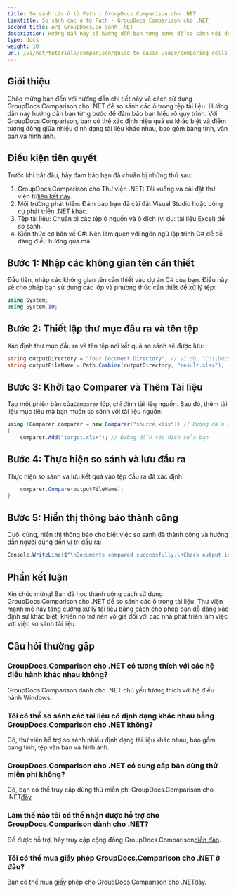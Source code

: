 ```yaml
---
title: So sánh các ô từ Path - GroupDocs.Comparison cho .NET
linktitle: So sánh các ô từ Path - GroupDocs.Comparison cho .NET
second_title: API GroupDocs.So sánh .NET
description: Hướng dẫn này sẽ hướng dẫn bạn từng bước để so sánh nội dung ô Excel, giúp các nhà phát triển xác định hiệu quả sự khác biệt và điểm tương đồng giữa các tài liệu.
type: docs
weight: 10
url: /vi/net/tutorials/comparison/guide-to-basic-usage/comparing-cells-from-path/
---
```

## Giới thiệu

Chào mừng bạn đến với hướng dẫn chi tiết này về cách sử dụng GroupDocs.Comparison cho .NET để so sánh các ô trong tệp tài liệu. Hướng dẫn này hướng dẫn bạn từng bước để đảm bảo bạn hiểu rõ quy trình. Với GroupDocs.Comparison, bạn có thể xác định hiệu quả sự khác biệt và điểm tương đồng giữa nhiều định dạng tài liệu khác nhau, bao gồm bảng tính, văn bản và hình ảnh.

## Điều kiện tiên quyết

Trước khi bắt đầu, hãy đảm bảo bạn đã chuẩn bị những thứ sau:

1.  GroupDocs.Comparison cho Thư viện .NET: Tải xuống và cài đặt thư viện từ[liên kết này](https://releases.groupdocs.com/comparison/net/).
2. Môi trường phát triển: Đảm bảo bạn đã cài đặt Visual Studio hoặc công cụ phát triển .NET khác.
3. Tệp tài liệu: Chuẩn bị các tệp ô nguồn và ô đích (ví dụ: tài liệu Excel) để so sánh.
4. Kiến thức cơ bản về C#: Nên làm quen với ngôn ngữ lập trình C# để dễ dàng điều hướng qua mã.

## Bước 1: Nhập các không gian tên cần thiết

Đầu tiên, nhập các không gian tên cần thiết vào dự án C# của bạn. Điều này sẽ cho phép bạn sử dụng các lớp và phương thức cần thiết để xử lý tệp:

```csharp
using System;
using System.IO;
```

## Bước 2: Thiết lập thư mục đầu ra và tên tệp

Xác định thư mục đầu ra và tên tệp nơi kết quả so sánh sẽ được lưu:

```csharp
string outputDirectory = "Your Document Directory"; // ví dụ, "C:\\Documents"
string outputFileName = Path.Combine(outputDirectory, "result.xlsx");
```

## Bước 3: Khởi tạo Comparer và Thêm Tài liệu

 Tạo một phiên bản của`Comparer` lớp, chỉ định tài liệu nguồn. Sau đó, thêm tài liệu mục tiêu mà bạn muốn so sánh với tài liệu nguồn:

```csharp
using (Comparer comparer = new Comparer("source.xlsx")) // Đường dẫn tệp nguồn của bạn
{
    comparer.Add("target.xlsx"); // Đường dẫn tệp đích của bạn
```

## Bước 4: Thực hiện so sánh và lưu đầu ra

Thực hiện so sánh và lưu kết quả vào tệp đầu ra đã xác định:

```csharp
    comparer.Compare(outputFileName);
}
```

## Bước 5: Hiển thị thông báo thành công

Cuối cùng, hiển thị thông báo cho biết việc so sánh đã thành công và hướng dẫn người dùng đến vị trí đầu ra:

```csharp
Console.WriteLine($"\nDocuments compared successfully.\nCheck output in {outputDirectory}.");
```

## Phần kết luận

Xin chúc mừng! Bạn đã học thành công cách sử dụng GroupDocs.Comparison cho .NET để so sánh các ô trong tài liệu. Thư viện mạnh mẽ này tăng cường xử lý tài liệu bằng cách cho phép bạn dễ dàng xác định sự khác biệt, khiến nó trở nên vô giá đối với các nhà phát triển làm việc với việc so sánh tài liệu.

## Câu hỏi thường gặp

### GroupDocs.Comparison cho .NET có tương thích với các hệ điều hành khác nhau không?

GroupDocs.Comparison dành cho .NET chủ yếu tương thích với hệ điều hành Windows.

### Tôi có thể so sánh các tài liệu có định dạng khác nhau bằng GroupDocs.Comparison cho .NET không?

Có, thư viện hỗ trợ so sánh nhiều định dạng tài liệu khác nhau, bao gồm bảng tính, tệp văn bản và hình ảnh.

### GroupDocs.Comparison cho .NET có cung cấp bản dùng thử miễn phí không?

 Có, bạn có thể truy cập dùng thử miễn phí GroupDocs.Comparison cho .NET[đây](https://releases.groupdocs.com/).

### Làm thế nào tôi có thể nhận được hỗ trợ cho GroupDocs.Comparison dành cho .NET?

 Để được hỗ trợ, hãy truy cập cộng đồng GroupDocs.Comparison[diễn đàn](https://forum.groupdocs.com/c/comparison/12).

### Tôi có thể mua giấy phép GroupDocs.Comparison cho .NET ở đâu?

 Bạn có thể mua giấy phép cho GroupDocs.Comparison cho .NET[đây](https://purchase.groupdocs.com/buy).